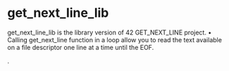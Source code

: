 # get_next_line_lib
get_next_line_lib is the library version of 42 GET_NEXT_LINE project.
• Calling get_next_line function in a loop  allow you to read the text
available on a file descriptor one line at a time until the EOF.

.
